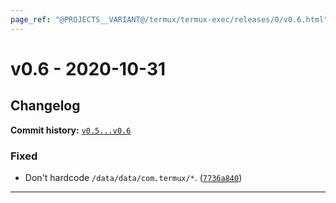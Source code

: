 ```yaml
---
page_ref: "@PROJECTS__VARIANT@/termux/termux-exec/releases/0/v0.6.html"
---
```


# v0.6 - 2020-10-31

## Changelog

**Commit history:** [`v0.5...v0.6`](https://github.com/termux/termux-exec/compare/v0.5...v0.6)

### Fixed

-  Don't hardcode `/data/data/com.termux/*`. ([`7736a840`](https://github.com/termux/termux-exec/commit/7736a840))

---

&nbsp;
